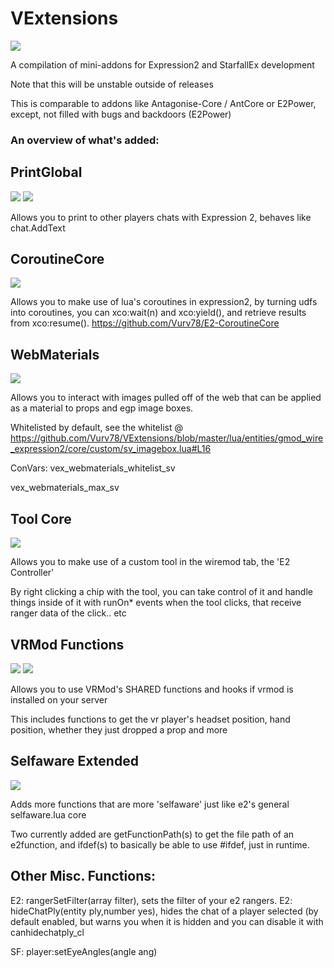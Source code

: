 # VExtensions
![](https://img.shields.io/badge/epic%3F-yes-blue)

A compilation of mini-addons for Expression2 and StarfallEx development

Note that this will be unstable outside of releases

This is comparable to addons like Antagonise-Core / AntCore or E2Power, except, not filled with bugs and backdoors (E2Power)

### An overview of what's added:

## PrintGlobal
![](https://img.shields.io/badge/StarfallEx-no-red)
![](https://img.shields.io/badge/Expression-yes-green)

Allows you to print to other players chats with Expression 2, behaves like chat.AddText

## CoroutineCore
![](https://img.shields.io/badge/Expression-yes-green)

Allows you to make use of lua's coroutines in expression2, by turning udfs into coroutines, you can xco:wait(n) and xco:yield(), and retrieve results from xco:resume().
https://github.com/Vurv78/E2-CoroutineCore

## WebMaterials
![](https://img.shields.io/badge/Expression-yes-green)

Allows you to interact with images pulled off of the web that can be applied as a material to props and egp image boxes.

Whitelisted by default, see the whitelist @ https://github.com/Vurv78/VExtensions/blob/master/lua/entities/gmod_wire_expression2/core/custom/sv_imagebox.lua#L16

ConVars:
vex_webmaterials_whitelist_sv

vex_webmaterials_max_sv

## Tool Core
![](https://img.shields.io/badge/Expression-yes-green)

Allows you to make use of a custom tool in the wiremod tab, the 'E2 Controller'

By right clicking a chip with the tool, you can take control of it and handle things inside of it with runOn* events when the tool clicks, that receive ranger data of the click.. etc

## VRMod Functions
![](https://img.shields.io/badge/StarfallEx-yes-green)
![](https://img.shields.io/badge/Expression-yes-green)

Allows you to use VRMod's SHARED functions and hooks if vrmod is installed on your server

This includes functions to get the vr player's headset position, hand position, whether they just dropped a prop and more


## Selfaware Extended
![](https://img.shields.io/badge/Expression-yes-green)

Adds more functions that are more 'selfaware' just like e2's general selfaware.lua core

Two currently added are getFunctionPath(s) to get the file path of an e2function, and ifdef(s) to basically be able to use #ifdef, just in runtime.

## Other Misc. Functions:
E2: rangerSetFilter(array filter), sets the filter of your e2 rangers.
E2: hideChatPly(entity ply,number yes), hides the chat of a player selected (by default enabled, but warns you when it is hidden and you can disable it with canhidechatply_cl

SF: player:setEyeAngles(angle ang)
